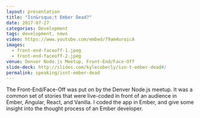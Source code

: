 ```yaml
---
layout: presentation
title: "Isn&rsquo;t Ember Dead?"
date: 2017-07-27
categories: Development
tags: development, news
video: https://www.youtube.com/embed/79am4uroicA
images:
  - front-end-faceoff-1.jpeg
  - front-end-faceoff-2.jpeg
venue: Denver Node.js Meetup, Front-End/Face-Off
slide-deck: http://slides.com/kylecoberly/isn-t-ember-dead#/
permalink: speaking/isnt-ember-dead
---
```

The Front-End/Face-Off was put on by the Denver Node.js meetup. It was a common set of stories that were live-coded in front of an audience in Ember, Angular, React, and Vanilla. I coded the app in Ember, and give some insight into the thought process of an Ember developer.
